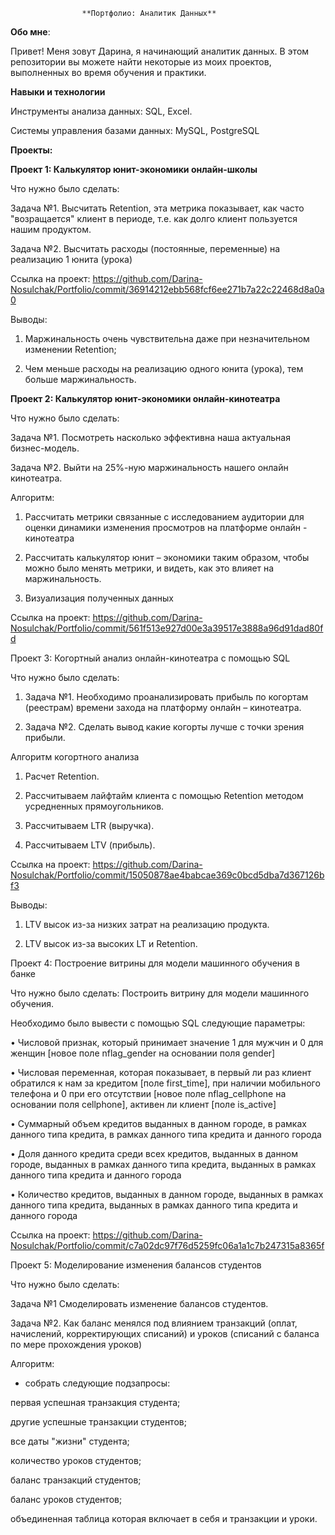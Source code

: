                    **Портфолио: Аналитик Данных**
**Обо мне**:

Привет! Меня зовут Дарина, я начинающий аналитик данных. В этом репозитории вы можете найти некоторые из моих проектов, выполненных во время обучения и практики.

**Навыки и технологии**

Инструменты анализа данных: SQL, Excel.

Системы управления базами данных: MySQL, PostgreSQL

**Проекты:**

**Проект 1: Калькулятор юнит-экономики онлайн-школы**

Что нужно было сделать:

Задача №1. Высчитать Retention, эта метрика показывает, как часто "возращается" клиент в периоде, т.е. как долго клиент пользуется нашим продуктом.

Задача №2. Высчитать расходы (постоянные, переменные) на реализацию 1 юнита (урока)

Ссылка на проект: https://github.com/Darina-Nosulchak/Portfolio/commit/36914212ebb568fcf6ee271b7a22c22468d8a0a0

Выводы:

1.	Маржинальность очень чувствительна даже при незначительном изменении Retention;

2.	Чем меньше расходы на реализацию одного юнита (урока), тем больше маржинальность.

**Проект 2: Калькулятор юнит-экономики онлайн-кинотеатра**

Что нужно было сделать:

Задача №1.  Посмотреть насколько эффективна наша актуальная бизнес-модель.

Задача №2. Выйти на 25%-ную маржинальность нашего онлайн кинотеатра.

Алгоритм: 

1.	Рассчитать метрики связанные с исследованием аудитории для оценки динамики изменения просмотров на платформе онлайн - кинотеатра

2.	Рассчитать калькулятор юнит – экономики таким образом, чтобы можно было менять метрики, и видеть, как это влияет на маржинальность.

3.	Визуализация полученных данных

Ссылка на проект: https://github.com/Darina-Nosulchak/Portfolio/commit/561f513e927d00e3a39517e3888a96d91dad80fd

Проект 3: Когортный анализ онлайн-кинотеатра с помощью SQL

Что нужно было сделать:

1.	Задача №1.  Необходимо проанализировать прибыль по когортам (реестрам) времени захода на платформу онлайн – кинотеатра.

2.	Задача №2. Сделать вывод какие когорты лучше с точки зрения прибыли.

Алгоритм когортного анализа

1.	Расчет Retention.

2.	Рассчитываем лайфтайм клиента с помощью Retention методом усредненных прямоугольников.

3.	Рассчитываем LTR (выручка).

4.	Рассчитываем LTV (прибыль).

Ссылка на проект: https://github.com/Darina-Nosulchak/Portfolio/commit/15050878ae4babcae369c0bcd5dba7d367126bf3

Выводы:

1. LTV высок из-за низких затрат на реализацию продукта.

2. LTV высок из-за высоких LT и Retention.

Проект 4: Построение витрины для модели машинного обучения в банке

Что нужно было сделать: Построить витрину для модели машинного обучения.

Необходимо было вывести с помощью SQL следующие параметры:

•	Числовой признак, который принимает значение 1 для мужчин и 0 для женщин [новое поле nflag_gender на основании поля gender]

•	Числовая переменная, которая показывает, в первый ли раз клиент обратился к нам за кредитом [поле first_time], при наличии мобильного телефона и 0 при его отсутствии [новое поле nflag_cellphone на основании поля cellphone], активен ли клиент [поле is_active]

•	Суммарный объем кредитов выданных в данном городе, в рамках данного типа кредита, в рамках данного типа кредита и данного города

•	Доля данного кредита среди всех кредитов, выданных в данном городе, выданных в рамках данного типа кредита, выданных в рамках данного типа кредита и данного города

•	Количество кредитов, выданных в данном городе, выданных в рамках данного типа кредита, выданных в рамках данного типа кредита и данного города

Ссылка на проект: https://github.com/Darina-Nosulchak/Portfolio/commit/c7a02dc97f76d5259fc06a1a1c7b247315a8365f

Проект 5: Моделирование изменения балансов студентов

Что нужно было сделать:

Задача №1 Смоделировать изменение балансов студентов.

Задача №2. Как баланс менялся под влиянием транзакций (оплат, начислений, корректирующих списаний) и уроков (списаний с баланса по мере прохождения уроков)

Алгоритм:

- собрать следующие подзапросы:

первая успешная транзакция студента; 

другие успешные транзакции студентов;

все даты "жизни" студента;

количество уроков студентов;

баланс транзакций студентов;

баланс уроков студентов;

объединенная таблица которая включает в себя и транзакции и уроки.




